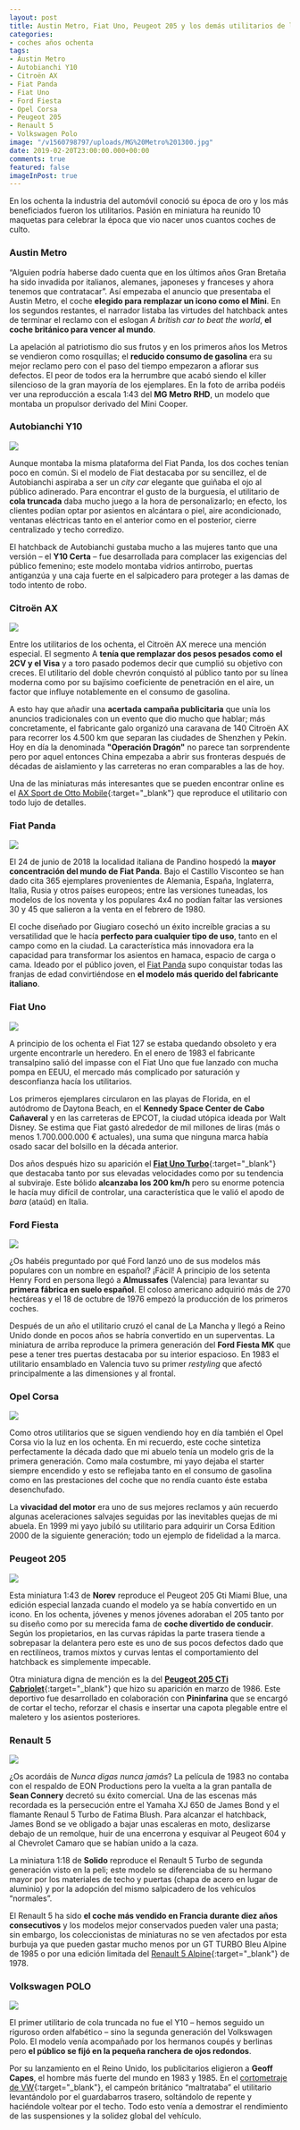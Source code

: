 ```yaml
---
layout: post
title: Austin Metro, Fiat Uno, Peugeot 205 y los demás utilitarios de los ochenta
categories:
- coches años ochenta
tags:
- Austin Metro
- Autobianchi Y10
- Citroën AX
- Fiat Panda
- Fiat Uno
- Ford Fiesta
- Opel Corsa
- Peugeot 205
- Renault 5
- Volkswagen Polo
image: "/v1560798797/uploads/MG%20Metro%201300.jpg"
date: 2019-02-20T23:00:00.000+00:00
comments: true
featured: false
imageInPost: true
---
```

En los ochenta la industria del automóvil conoció su época de oro y los más beneficiados fueron los utilitarios. Pasión en miniatura ha reunido 10 maquetas para celebrar la época que vio nacer unos cuantos coches de culto.

### Austin Metro

“Alguien podría haberse dado cuenta que en los últimos años Gran Bretaña ha sido invadida por italianos, alemanes, japoneses y franceses y ahora tenemos que contratacar”. Así empezaba el anuncio que presentaba el Austin Metro, el coche **elegido para remplazar un icono como el Mini**. En los segundos restantes, el narrador listaba las virtudes del hatchback antes de terminar el reclamo con el eslogan _A british car to beat the world_, **el coche británico para vencer al mundo**.

La apelación al patriotismo dio sus frutos y en los primeros años los Metros se vendieron como rosquillas; el **reducido consumo de gasolina** era su mejor reclamo pero con el paso del tiempo empezaron a aflorar sus defectos. El peor de todos era la herrumbre que acabó siendo el killer silencioso de la gran mayoría de los ejemplares. En la foto de arriba podéis ver una reproducción a escala 1:43 del **MG Metro RHD**,  un modelo que montaba un propulsor derivado del Mini Cooper.

### Autobianchi Y10

<img src="https://images-na.ssl-images-amazon.com/images/I/61AyRnK-VcL._SL1250_.jpg">

Aunque montaba la misma plataforma del Fiat Panda, los dos coches tenían poco en común. Si el modelo de Fiat destacaba por su sencillez, el de Autobianchi aspiraba a ser un _city car_ elegante que guiñaba el ojo al público adinerado. Para encontrar el gusto de la burguesía, el utilitario de **cola truncada** daba mucho juego a la hora de personalizarlo; en efecto, los clientes podían optar por asientos en alcántara o piel, aire acondicionado, ventanas eléctricas tanto en el anterior como en el posterior, cierre centralizado y techo corredizo.

El hatchback de Autobianchi gustaba mucho a las mujeres tanto que una versión – el **Y10 Certa** – fue desarrollada para complacer las exigencias del público femenino; este modelo montaba vidrios antirrobo, puertas antiganzúa y una caja fuerte en el salpicadero para proteger a las damas de todo intento de robo.

### Citroën AX

<img src="https://images-na.ssl-images-amazon.com/images/I/71xS01-%2BzjL._SL1500_.jpg" class="img-fluid mx-auto">

Entre los utilitarios de los ochenta, el Citroën AX merece una mención especial. El segmento A **tenía que remplazar dos pesos pesados como el 2CV y el Visa** y a toro pasado podemos decir que cumplió su objetivo con creces. El utilitario del doble chevrón conquistó al público tanto por su línea moderna como por su bajísimo coeficiente de penetración en el aire, un factor que influye notablemente en el consumo de gasolina.

A esto hay que añadir una **acertada campaña publicitaria** que unía los anuncios tradicionales con un evento que dio mucho que hablar; más concretamente, el fabricante galo organizó una caravana de 140 Citroën AX para recorrer los 4.500 km que separan las ciudades de Shenzhen y Pekín. Hoy en día la denominada **"Operación Dragón"** no parece tan sorprendente pero por aquel entonces China empezaba a abrir sus fronteras después de décadas de aislamiento y las carreteras no eran comparables a las de hoy.

Una de las miniaturas más interesantes que se pueden encontrar online es el [AX Sport de Otto Mobile](https://www.amazon.co.uk/CITROEN-AX-SPORT-MOBILE-MODELS/dp/B0050O76V2 "Citroën AX Sport - Otto Mobile"){:target="_blank"} que reproduce el utilitario con todo lujo de detalles.

### Fiat Panda

<img src="https://images-na.ssl-images-amazon.com/images/I/81GepsDDg8L._SL1500_.jpg" class="img-fluid mx-auto">

El 24 de junio de 2018 la localidad italiana de Pandino hospedó la **mayor concentración del mundo de Fiat Panda**. Bajo el Castillo Visconteo se han dado cita 365 ejemplares provenientes de Alemania, España, Inglaterra, Italia, Rusia y otros países europeos; entre las versiones tuneadas, los modelos de los noventa y los populares 4x4 no podían faltar las versiones 30 y 45 que salieron a la venta en el febrero de 1980.

El coche diseñado por Giugiaro cosechó un éxito increíble gracias a su versatilidad que le hacía **perfecto para cualquier tipo de uso**, tanto en el campo como en la ciudad. La característica más innovadora era la capacidad para transformar los asientos en hamaca, espacio de carga o cama. Ideado por el público joven, el [Fiat Panda](https://www.pasionenminiatura.com/fiat%20panda/20-03-2019/cinco-maquetas-para-celebrar-el-fiat-panda) supo conquistar todas las franjas de edad convirtiéndose en **el modelo más querido del fabricante italiano**.

### Fiat Uno

<img src="https://images-na.ssl-images-amazon.com/images/I/41R6VLS8unL.jpg" class="img-fluid mx-auto">

A principio de los ochenta el Fiat 127 se estaba quedando obsoleto y era urgente encontrarle un heredero. En el enero de 1983 el fabricante transalpino salió del impasse con el Fiat Uno que fue lanzado con mucha pompa en EEUU, el mercado más complicado por saturación y desconfianza hacía los utilitarios.

Los primeros ejemplares circularon en las playas de Florida, en el autódromo de Daytona Beach, en el **Kennedy Space Center de Cabo Cañaveral** y en las carreteras de EPCOT, la ciudad utópica ideada por Walt Disney. Se estima que Fiat gastó alrededor de mil millones de liras (más o menos 1.700.000.000 € actuales), una suma que ninguna marca había osado sacar del bolsillo en la década anterior.

Dos años después hizo su aparición el [**Fiat Uno Turbo**](https://www.amazon.com/TOP-MARQUES-Fiat-turbo-gray/dp/B00L4QZ2PM "Fiat Uno Turbo - Kyosho"){:target="_blank"} que destacaba tanto por sus elevadas velocidades como por su tendencia al subviraje. Este bólido **alcanzaba los 200 km/h** pero su enorme potencia le hacía muy difícil de controlar, una característica que le valió el apodo de _bara_ (ataúd) en Italia.

### Ford Fiesta

<img src="https://images-na.ssl-images-amazon.com/images/I/41TdS86UnKL.jpg" class="img-fluid mx-auto">

¿Os habéis preguntado por qué Ford lanzó uno de sus modelos más populares con un nombre en español? ¡Fácil! A principio de los setenta Henry Ford en persona llegó a **Almussafes** (Valencia) para levantar su **primera fábrica en suelo español**. El coloso americano adquirió más de 270 hectáreas y el 18 de octubre de 1976 empezó la producción de los primeros coches.

Después de un año el utilitario cruzó el canal de La Mancha y llegó a Reino Unido donde en pocos años se habría convertido en un superventas. La miniatura de arriba reproduce la primera generación del **Ford Fiesta MK** que pese a tener tres puertas destacaba por su interior espacioso. En 1983 el utilitario ensamblado en Valencia tuvo su primer _restyling_ que afectó principalmente a las dimensiones y al frontal.

### Opel Corsa

<img src="https://images-na.ssl-images-amazon.com/images/I/81bQKLSxebL._SL1500_.jpg" class="img-fluid mx-auto">

Como otros utilitarios que se siguen vendiendo hoy en día también el Opel Corsa vio la luz en los ochenta. En mi recuerdo, este coche sintetiza perfectamente la década dado que mi abuelo tenía un modelo gris de la primera generación. Como mala costumbre, mi yayo dejaba el starter siempre encendido y esto se reflejaba tanto en el consumo de gasolina como en las prestaciones del coche que no rendía cuanto éste estaba desenchufado.

La **vivacidad del motor** era uno de sus mejores reclamos y aún recuerdo algunas aceleraciones salvajes seguidas por las inevitables quejas de mi abuela. En 1999 mi yayo jubiló su utilitario para adquirir un Corsa Edition 2000 de la siguiente generación; todo un ejemplo de fidelidad a la marca.

### Peugeot 205

<img src="https://images-na.ssl-images-amazon.com/images/I/61lqkowM4ML._SL1000_.jpg" class="img-fluid mx-auto">

Esta miniatura 1:43 de **Norev** reproduce el Peugeot 205 Gti Miami Blue, una edición especial lanzada cuando el modelo ya se había convertido en un icono. En los ochenta, jóvenes y menos jóvenes adoraban el 205 tanto por su diseño como por su merecida fama de **coche divertido de conducir**. Según los propietarios, en las curvas rápidas la parte trasera tiende a sobrepasar la delantera pero este es uno de sus pocos defectos dado que en rectilíneos, tramos mixtos y curvas lentas el comportamiento del hatchback es simplemente impecable.

Otra miniatura digna de mención es la del [**Peugeot 205 CTi Cabriolet**](https://www.amazon.co.uk/Minichamps-Diecast-Model-Peugeot-Cabriolet/dp/B000ACHWVI){:target="_blank"} que hizo su aparición en marzo de 1986. Este deportivo fue desarrollado en colaboración con **Pininfarina** que se encargó de cortar el techo, reforzar el chasis e insertar una capota plegable entre el maletero y los asientos posteriores.

### Renault 5

<img src="https://images-na.ssl-images-amazon.com/images/I/71ipILPJQkL._SL1500_.jpg" class="img-fluid mx-auto">

¿Os acordáis de _Nunca digas nunca jamás_? La película de 1983 no contaba con el respaldo de EON Productions pero la vuelta a la gran pantalla de **Sean Connery** decretó su éxito comercial. Una de las escenas más recordada es la persecución entre el Yamaha XJ 650 de James Bond y el flamante Renaul 5 Turbo de Fatima Blush. Para alcanzar el hatchback, James Bond se ve obligado a bajar unas escaleras en moto, deslizarse debajo de un remolque, huir de una encerrona y esquivar al Peugeot 604 y al Chevrolet Camaro que se habían unido a la caza.

La miniatura 1:18 de **Solido** reproduce el Renault 5 Turbo de segunda generación visto en la peli; este modelo se diferenciaba de su hermano mayor por los materiales de techo y puertas (chapa de acero en lugar de aluminio) y por la adopción del mismo salpicadero de los vehículos “normales”.

El Renault 5 ha sido **el coche más vendido en Francia durante diez años consecutivos** y los modelos mejor conservados pueden valer una pasta; sin embargo, los coleccionistas de miniaturas no se ven afectados por esta burbuja ya que pueden gastar mucho menos por un GT TURBO Bleu Alpine de 1985 o por una edición limitada del [Renault 5 Alpine](https://www.amazon.es/miniatures-Renault-Alpine-Rallye-Monte-Carlo/dp/B01N6Y0MY9/ref=sr_1_19?s=toys&ie=UTF8&qid=1552476295&sr=1-19&keywords=renault+5 "Renault 5 Alpine Rallye Monte-Carlo"){:target="_blank"} de 1978.

### Volkswagen POLO

<img src="https://images-na.ssl-images-amazon.com/images/I/41KBKKbSPzL.jpg" class="img-fluid mx-auto">

El primer utilitario de cola truncada no fue el Y10 – hemos seguido un riguroso orden alfabético – sino la segunda generación del Volkswagen Polo. El modelo venía acompañado por los hermanos coupés y berlinas pero **el público se fijó en la pequeña ranchera de ojos redondos**.

Por su lanzamiento en el Reino Unido, los publicitarios eligieron a **Geoff Capes**, el hombre más fuerte del mundo en 1983 y 1985. En el [cortometraje de VW](https://www.youtube.com/watch?v=mPxx5wx6iA4){:target="_blank"}, el campeón británico “maltrataba” el utilitario levantándolo por el guardabarros trasero, soltándolo de repente y haciéndole voltear por el techo. Todo esto venía a demostrar el rendimiento de las suspensiones y la solidez global del vehículo.
